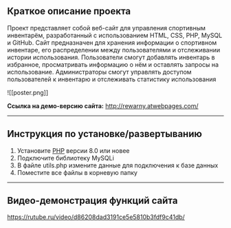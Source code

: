 ## Краткое описание проекта

Проект представляет собой веб-сайт для управления спортивным инвентарём, разработанный с использованием HTML, CSS, PHP, MySQL и GitHub. Сайт предназначен для хранения информации о спортивном инвентаре, его распределении между пользователями и отслеживании истории использования. Пользователи смогут добавлять инвентарь в избранное, просматривать информацию о нём и оставлять запросы на использование. Администраторы смогут управлять доступом пользователей к инвентарю и отслеживать статистику использования

![[poster.png]]

**Ссылка на демо-версию сайта:** http://rewarny.atwebpages.com/

---
## Инструкция по установке/развертыванию

1. Установите [PHP](https://www.php.net/downloads.php) версии 8.0 или новее
2. Подключите библиотеку MySQLi
3. В файле utils.php измените данные для подключения к базе данных
4. Поместите все файлы в корневую папку

---
## Видео-демонстрация функций сайта

https://rutube.ru/video/d86208dad3191ce5e5810b3fdf9c41db/